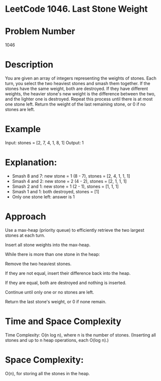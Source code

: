 # LeetCode 1046. Last Stone Weight
 # Problem Number
1046

# Description
You are given an array of integers representing the weights of stones. Each turn, you select the two heaviest stones and smash them together. If the stones have the same weight, both are destroyed. If they have different weights, the heavier stone's new weight is the difference between the two, and the lighter one is destroyed. Repeat this process until there is at most one stone left. Return the weight of the last remaining stone, or 0 if no stones are left.

# Example
Input: stones = [2, 7, 4, 1, 8, 1]
Output: 1

# Explanation:
- Smash 8 and 7: new stone = 1 (8 - 7), stones = [2, 4, 1, 1, 1]
- Smash 4 and 2: new stone = 2 (4 - 2), stones = [2, 1, 1, 1]
- Smash 2 and 1: new stone = 1 (2 - 1), stones = [1, 1, 1]
- Smash 1 and 1: both destroyed, stones = [1]
- Only one stone left: answer is 1
# Approach
Use a max-heap (priority queue) to efficiently retrieve the two largest stones at each turn.

Insert all stone weights into the max-heap.

While there is more than one stone in the heap:

Remove the two heaviest stones.

If they are not equal, insert their difference back into the heap.

If they are equal, both are destroyed and nothing is inserted.

Continue until only one or no stones are left.

Return the last stone's weight, or 0 if none remain.

# Time and Space Complexity
Time Complexity: O(n log n), where n is the number of stones.
(Inserting all stones and up to n heap operations, each O(log n).)

# Space Complexity: 
 O(n), for storing all the stones in the heap.

